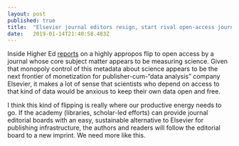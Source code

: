 ```yaml
---
layout: post 
published: true
title:  "Elsevier journal editors resign, start rival open-access journal" 
date:   2019-01-14T21:40:58.483Z 
---
```


Inside Higher Ed [reports](https://www.insidehighered.com/news/2019/01/14/elsevier-journal-editors-resign-start-rival-open-access-journal) on a highly appropos flip to open access by a journal whose core subject matter appears to be measuring science. Given that monopoly control of this metadata about science appears to be the next frontier of monetization for publisher-cum-“data analysis” company Elsevier, it makes a lot of sense that scientists who depend on access to that kind of data would be anxious to keep their own data open and free. 

I think this kind of flipping is really where our productive energy needs to go. If the academy (libraries, scholar-led efforts) can provide journal editorial boards with an easy, sustainable alternative to Elsevier for publishing infrastructure, the authors and readers will follow the editorial board to a new imprint. We need more like this.
